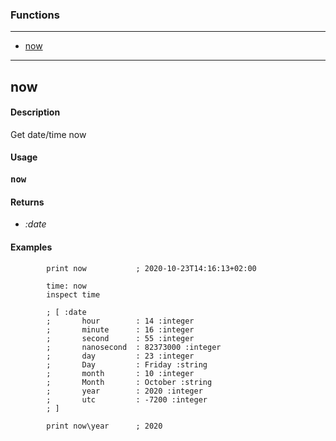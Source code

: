 ### Functions

---

<!--ts-->
   * [now](#now)
<!--te-->

---


## now

#### Description

Get date/time now

#### Usage

<pre>
<b>now</b> 
</pre>

#### Returns

- *:date*

#### Examples

```red
        print now           ; 2020-10-23T14:16:13+02:00
        
        time: now
        inspect time
        
        ; [ :date
        ;       hour        : 14 :integer
        ;       minute      : 16 :integer
        ;       second      : 55 :integer
        ;       nanosecond  : 82373000 :integer
        ;       day         : 23 :integer
        ;       Day         : Friday :string
        ;       month       : 10 :integer
        ;       Month       : October :string
        ;       year        : 2020 :integer
        ;       utc         : -7200 :integer
        ; ]
        
        print now\year      ; 2020
    
```
